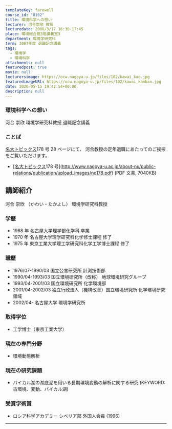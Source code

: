 ```yaml
---
templateKey: farewell
course_id: "0102"
title: 環境科学への想い
lecturer: 河合崇欣 教授
lecturedate: 2008/3/17 16:30-17:45
place: 環境総合館3階講義室3
department: 環境学研究科
term: 2007年度 退職記念講義
tags:
  - 環境学
  - 環境科学
attachments: null
featuredpost: true
movie: null
lecturersimage: https://ocw.nagoya-u.jp/files/102/kawai_kao.jpg
featuredimageURL: https://ocw.nagoya-u.jp/files/102/kawai_kanban.jpg
date: 2020-05-15 19:42:54+00:00
description: null
---
```


### 環境科学への想い

河合 崇欣 環境学研究科教授 退職記念講義

### ことば

[名大トピックス](http://www.nagoya-u.ac.jp/about-nu/public-relations/publication/topics-archive.html)178 号 28 ページにて、
河合教授の定年退職にあたってのご挨拶をご覧いただけます。

- [[名大トピックス](http://www.nagoya-u.ac.jp/about-nu/public-relations/publication/topics-archive.html)178 号](http://www.nagoya-u.ac.jp/about-nu/public-relations/publication/upload_images/no178.pdf) (PDF 文書, 7040KB)

## 講師紹介

河合 崇欣 （かわい・たかよし） 環境学研究科教授

### 学歴

- 1968 年 名古屋大学理学部化学科 卒業
- 1970 年 名古屋大学理学研究科化学修士課程 修了
- 1975 年 東京工業大学理工学研究科化学工学博士課程 修了

### 職歴

- 1976/07-1990/03 国立公害研究所 計測技術部
- 1990/04-1993/03 国立環境研究所（改称） 地球環境研究グループ
- 1993/04-2001/03 国立環境研究所 化学環境部
- 2001/04-2002/03 独立行政法人（機構改革）国立環境研究所 化学環境研究領域
- 2002/04- 名古屋大学 環境学研究所

### 取得学位

- 工学博士（東京工業大学）

### 現在の専門分野

- 環境動態解析

### 現在の研究課題

- バイカル湖の湖底泥を用いる長期環境変動の解析に関する研究 (KEYWORD:古環境、変動、バイカル湖)

### 受賞学術賞

- ロシア科学アカデミー シベリア部 外国人会員 (1996)

---
